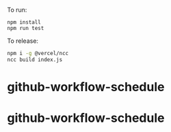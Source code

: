 To run:
```
npm install
npm run test
```
To release:
```bash
npm i -g @vercel/ncc
ncc build index.js
```
# github-workflow-schedule
# github-workflow-schedule
